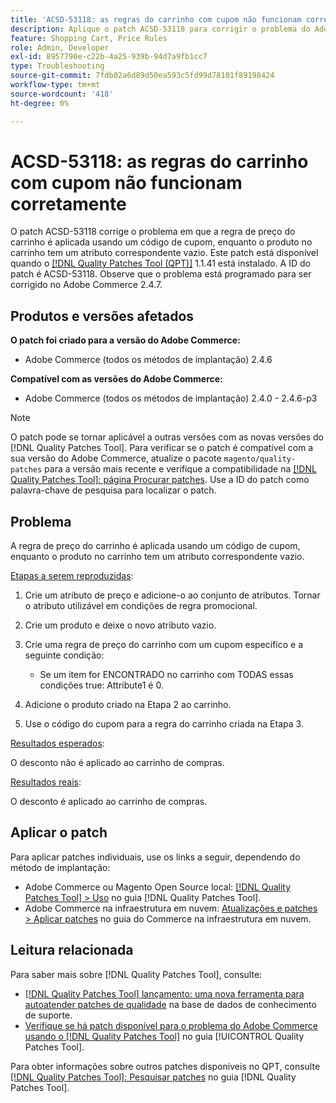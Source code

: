 ```yaml
---
title: 'ACSD-53118: as regras do carrinho com cupom não funcionam corretamente'
description: Aplique o patch ACSD-53118 para corrigir o problema do Adobe Commerce em que a regra de preço do carrinho é aplicada usando um código de cupom enquanto o produto no carrinho tem um atributo correspondente vazio.
feature: Shopping Cart, Price Rules
role: Admin, Developer
exl-id: 8957790e-c22b-4a25-939b-94d7a9fb1cc7
type: Troubleshooting
source-git-commit: 7fdb02a6d89d50ea593c5fd99d78101f89198424
workflow-type: tm+mt
source-wordcount: '418'
ht-degree: 0%

---
```


# ACSD-53118: as regras do carrinho com cupom não funcionam corretamente

O patch ACSD-53118 corrige o problema em que a regra de preço do carrinho é aplicada usando um código de cupom, enquanto o produto no carrinho tem um atributo correspondente vazio. Este patch está disponível quando o [[!DNL Quality Patches Tool (QPT)]](https://experienceleague.adobe.com/en/docs/commerce-operations/tools/quality-patches-tool/quality-patches-tool-to-self-serve-quality-patches) 1.1.41 está instalado. A ID do patch é ACSD-53118. Observe que o problema está programado para ser corrigido no Adobe Commerce 2.4.7.

## Produtos e versões afetados

**O patch foi criado para a versão do Adobe Commerce:**

* Adobe Commerce (todos os métodos de implantação) 2.4.6

**Compatível com as versões do Adobe Commerce:**

* Adobe Commerce (todos os métodos de implantação) 2.4.0 - 2.4.6-p3

>[!NOTE]
>
>O patch pode se tornar aplicável a outras versões com as novas versões do [!DNL Quality Patches Tool]. Para verificar se o patch é compatível com a sua versão do Adobe Commerce, atualize o pacote `magento/quality-patches` para a versão mais recente e verifique a compatibilidade na [[!DNL Quality Patches Tool]: página Procurar patches](https://experienceleague.adobe.com/tools/commerce-quality-patches/index.html). Use a ID do patch como palavra-chave de pesquisa para localizar o patch.

## Problema

A regra de preço do carrinho é aplicada usando um código de cupom, enquanto o produto no carrinho tem um atributo correspondente vazio.

<u>Etapas a serem reproduzidas</u>:

1. Crie um atributo de preço e adicione-o ao conjunto de atributos. Tornar o atributo utilizável em condições de regra promocional.
1. Crie um produto e deixe o novo atributo vazio.
1. Crie uma regra de preço do carrinho com um cupom específico e a seguinte condição:

   * Se um item for ENCONTRADO no carrinho com TODAS essas condições true: Attribute1 é 0.

1. Adicione o produto criado na Etapa 2 ao carrinho.
1. Use o código do cupom para a regra do carrinho criada na Etapa 3.

<u>Resultados esperados</u>:

O desconto não é aplicado ao carrinho de compras.

<u>Resultados reais</u>:

O desconto é aplicado ao carrinho de compras.

## Aplicar o patch

Para aplicar patches individuais, use os links a seguir, dependendo do método de implantação:

* Adobe Commerce ou Magento Open Source local: [[!DNL Quality Patches Tool] > Uso](/help/tools/quality-patches-tool/usage.md) no guia [!DNL Quality Patches Tool].
* Adobe Commerce na infraestrutura em nuvem: [Atualizações e patches > Aplicar patches](https://experienceleague.adobe.com/docs/commerce-cloud-service/user-guide/develop/upgrade/apply-patches.html) no guia do Commerce na infraestrutura em nuvem.

## Leitura relacionada

Para saber mais sobre [!DNL Quality Patches Tool], consulte:

* [[!DNL Quality Patches Tool] lançamento: uma nova ferramenta para autoatender patches de qualidade](https://experienceleague.adobe.com/en/docs/commerce-operations/tools/quality-patches-tool/quality-patches-tool-to-self-serve-quality-patches) na base de dados de conhecimento de suporte.
* [Verifique se há patch disponível para o problema do Adobe Commerce usando o  [!DNL Quality Patches Tool]](/help/tools/quality-patches-tool/patches-available-in-qpt/check-patch-for-magento-issue-with-magento-quality-patches.md) no guia [!UICONTROL Quality Patches Tool].


Para obter informações sobre outros patches disponíveis no QPT, consulte [[!DNL Quality Patches Tool]: Pesquisar patches](https://experienceleague.adobe.com/tools/commerce-quality-patches/index.html) no guia [!DNL Quality Patches Tool].
